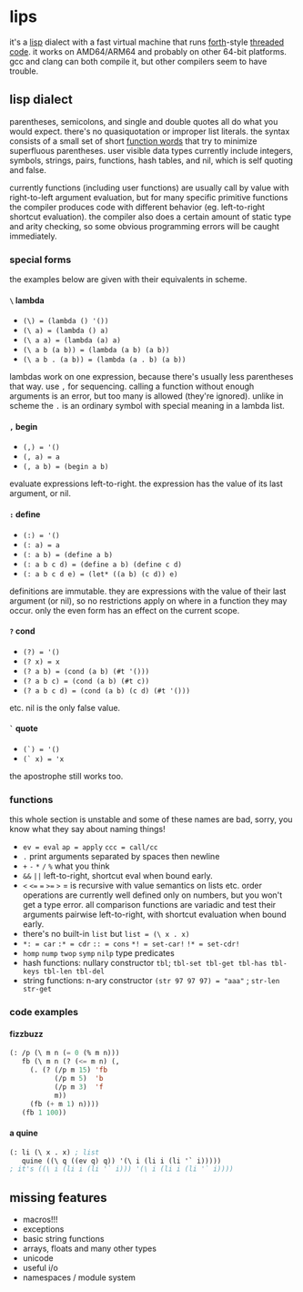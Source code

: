 # lips
it's a [lisp][lisp] dialect with a fast virtual machine that
runs [forth][forth]-style [threaded code][threaded]. it works
on AMD64/ARM64 and probably on other 64-bit platforms. gcc
and clang can both compile it, but other compilers seem to
have trouble.

## lisp dialect
parentheses, semicolons, and single and double quotes all do
what you would expect. there's no quasiquotation or improper
list literals. the syntax consists of a small set of short
[function words][fun_word] that try to minimize superfluous
parentheses. user visible data types currently include
integers, symbols, strings, pairs, functions, hash tables,
and nil, which is self quoting and false.

currently functions (including user functions) are usually
call by value with right-to-left argument evaluation, but
for many specific primitive functions the compiler produces
code with different behavior (eg. left-to-right shortcut
evaluation). the compiler also does a certain amount of static
type and arity checking, so some obvious programming errors
will be caught immediately.

### special forms
the examples below are given with their equivalents in scheme.

#### `\` lambda
- `(\) = (lambda () '())`
- `(\ a) = (lambda () a)`
- `(\ a a) = (lambda (a) a)`
- `(\ a b (a b)) = (lambda (a b) (a b))`
- `(\ a b . (a b)) = (lambda (a . b) (a b))`

lambdas work on one expression, because there's usually less
parentheses that way. use `,` for sequencing. calling a
function without enough arguments is an error, but too many
is allowed (they're ignored). unlike in scheme the `.` is an
ordinary symbol with special meaning in a lambda list.

#### `,` begin
- `(,) = '()`
- `(, a) = a`
- `(, a b) = (begin a b)`

evaluate expressions left-to-right. the expression has the
value of its last argument, or nil.

#### `:` define
- `(:) = '()`
- `(: a) = a`
- `(: a b) = (define a b)`
- `(: a b c d) = (define a b) (define c d)`
- `(: a b c d e) = (let* ((a b) (c d)) e)`

definitions are immutable. they are expressions with the value
of their last argument (or nil), so no restrictions apply on
where in a function they may occur. only the even form has an
effect on the current scope.

#### `?` cond
- `(?) = '()`
- `(? x) = x`
- `(? a b) = (cond (a b) (#t '()))`
- `(? a b c) = (cond (a b) (#t c))`
- `(? a b c d) = (cond (a b) (c d) (#t '()))`

etc. nil is the only false value.

#### <code>\`</code> quote
- <code>(\`) = '()</code>
- <code>(\` x) = 'x</code>

the apostrophe still works too.

### functions
this whole section is unstable and  some of these names are
bad, sorry, you know what they say about naming things!
- `ev = eval` `ap = apply` `ccc = call/cc`
- `.` print arguments separated by spaces then newline
- `+` `-` `*` `/` `%` what you think
- `&&` `||` left-to-right, shortcut eval when bound early.
- `<` `<=` `=` `>=` `>` = is recursive with value semantics
  on lists etc. order operations are currently well defined
  only on numbers, but you won't get a type error. all
  comparison functions are variadic and test their arguments
  pairwise left-to-right, with shortcut evaluation when bound
  early.
- there's no built-in `list` but `list = (\ x . x)`
- `*: = car` `:* = cdr` `:: = cons` `*! = set-car!` `!* = set-cdr!`
- `homp` `nump` `twop` `symp` `nilp` type predicates
- hash functions: nullary constructor `tbl`; `tbl-set tbl-get tbl-has tbl-keys tbl-len tbl-del`
- string functions: n-ary constructor `(str 97 97 97) = "aaa"` ; `str-len str-get`

### code examples
#### fizzbuzz
```lisp
(: /p (\ m n (= 0 (% m n)))
   fb (\ m n (? (<= m n) (,
     (. (? (/p m 15) 'fb
           (/p m 5)  'b
           (/p m 3)  'f
           m))
     (fb (+ m 1) n))))
   (fb 1 100))
```

#### a quine
```lisp
(: li (\ x . x) ; list
   quine ((\ q ((ev q) q)) '(\ i (li i (li '` i)))))
; it's ((\ i (li i (li '` i))) '(\ i (li i (li '` i))))
```
## missing features
- macros!!!
- exceptions
- basic string functions
- arrays, floats and many other types
- unicode
- useful i/o
- namespaces / module system

[lisp]: https://en.wikipedia.org/wiki/Lisp_(programming_language)
[forth]: https://en.wikipedia.org/wiki/Forth_(programming_language)
[threaded]: https://en.wikipedia.org/wiki/Threaded_code
[fun_word]: https://en.wikipedia.org/wiki/Function_word
